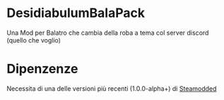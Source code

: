 # DesidiabulumBalaPack
 Una Mod per Balatro che cambia della roba a tema col server discord (quello che voglio)

# Dipenzenze
 Necessita di una delle versioni più recenti (1.0.0-alpha+) di [Steamodded](https://github.com/Steamopollys/Steamodded)
